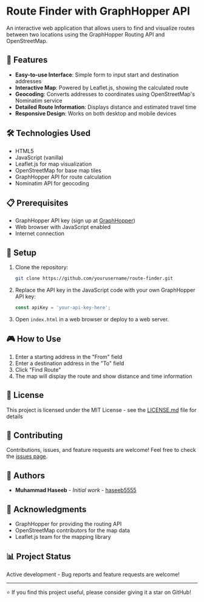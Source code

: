 # Route Finder with GraphHopper API

An interactive web application that allows users to find and visualize routes between two locations using the GraphHopper Routing API and OpenStreetMap.

## 🚀 Features

- **Easy-to-use Interface**: Simple form to input start and destination addresses
- **Interactive Map**: Powered by Leaflet.js, showing the calculated route
- **Geocoding**: Converts addresses to coordinates using OpenStreetMap's Nominatim service
- **Detailed Route Information**: Displays distance and estimated travel time
- **Responsive Design**: Works on both desktop and mobile devices

## 🛠️ Technologies Used

- HTML5
- JavaScript (vanilla)
- Leaflet.js for map visualization
- OpenStreetMap for base map tiles
- GraphHopper API for route calculation
- Nominatim API for geocoding

## 📋 Prerequisites

- GraphHopper API key (sign up at [GraphHopper](https://www.graphhopper.com/))
- Web browser with JavaScript enabled
- Internet connection

## 🔧 Setup

1. Clone the repository:
   ```bash
   git clone https://github.com/yourusername/route-finder.git
   ```

2. Replace the API key in the JavaScript code with your own GraphHopper API key:
   ```javascript
   const apiKey = 'your-api-key-here';
   ```

3. Open `index.html` in a web browser or deploy to a web server.

## 🎮 How to Use

1. Enter a starting address in the "From" field
2. Enter a destination address in the "To" field
3. Click "Find Route"
4. The map will display the route and show distance and time information

## 📝 License

This project is licensed under the MIT License - see the [LICENSE.md](LICENSE.md) file for details

## 🤝 Contributing

Contributions, issues, and feature requests are welcome! Feel free to check the [issues page](../../issues).

## 👥 Authors

- **Muhammad Haseeb** - *Initial work* - [haseeb5555](https://github.com/YourGitHubUsername)

## 🙏 Acknowledgments

- GraphHopper for providing the routing API
- OpenStreetMap contributors for the map data
- Leaflet.js team for the mapping library

## 📊 Project Status

Active development - Bug reports and feature requests are welcome!

---

⭐️ If you find this project useful, please consider giving it a star on GitHub!
